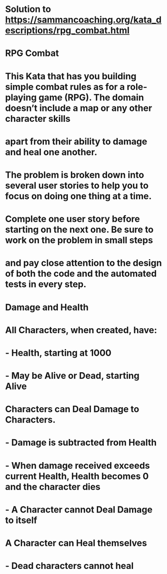 # Solution to https://sammancoaching.org/kata_descriptions/rpg_combat.html
# RPG Combat

# This Kata that has you building simple combat rules as for a role-playing game (RPG). The domain doesn’t include a map or any other character skills
# apart from their ability to damage and heal one another.


# The problem is broken down into several user stories to help you to focus on doing one thing at a time.
# Complete one user story before starting on the next one. Be sure to work on the problem in small steps
# and pay close attention to the design of both the code and the automated tests in every step.

# Damage and Health
# All Characters, when created, have:
#   - Health, starting at 1000
#   - May be Alive or Dead, starting Alive
# Characters can Deal Damage to Characters.
#   - Damage is subtracted from Health
#   - When damage received exceeds current Health, Health becomes 0 and the character dies
#   - A Character cannot Deal Damage to itself
# A Character can Heal themselves
#   - Dead characters cannot heal

